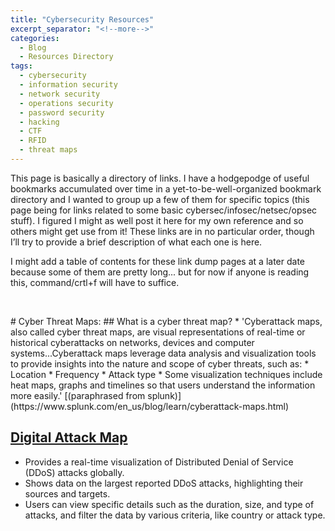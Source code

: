```yaml
---
title: "Cybersecurity Resources"
excerpt_separator: "<!--more-->"
categories:
  - Blog
  - Resources Directory
tags:
  - cybersecurity
  - information security
  - network security
  - operations security
  - password security
  - hacking
  - CTF
  - RFID
  - threat maps
---
```


This page is basically a directory of links.<!--more--> I have a hodgepodge of useful bookmarks accumulated over time in a yet-to-be-well-organized bookmark directory and I wanted to group up a few of them for specific topics (this page being for links related to some basic cybersec/infosec/netsec/opsec stuff). I figured I might as well post it here for my own reference and so others might get use from it! These links are in no particular order, though I’ll try to provide a brief description of what each one is here.

I might add a table of contents for these link dump pages at a later date because some of them are pretty long... but for now if anyone is reading this, command/crtl+f will have to suffice.

<p>&nbsp;</p>
# Cyber Threat Maps:
## What is a cyber threat map?
* 'Cyberattack maps, also called cyber threat maps, are visual representations of real-time or historical cyberattacks on networks, devices and computer systems...Cyberattack maps leverage data analysis and visualization tools to provide insights into the nature and scope of cyber threats, such as:
    * Location
    * Frequency
    * Attack type
* Some visualization techniques include heat maps, graphs and timelines so that users understand the information more easily.'
[(paraphrased from splunk)](https://www.splunk.com/en_us/blog/learn/cyberattack-maps.html)

## [Digital Attack Map](https://www.digitalattackmap.com/#anim=1&color=0&country=ALL&list=0&time=18763&view=map)
* Provides a real-time visualization of Distributed Denial of Service (DDoS) attacks globally.
* Shows data on the largest reported DDoS attacks, highlighting their sources and targets.
* Users can view specific details such as the duration, size, and type of attacks, and filter the data by various criteria, like country or attack type.
